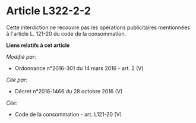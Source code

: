 # Article L322-2-2

Cette interdiction ne recouvre pas les opérations publicitaires mentionnées à l'article L. 121-20 du code de la consommation.

**Liens relatifs à cet article**

_Modifié par_:

  - Ordonnance n°2016-301 du 14 mars 2016 - art. 2 (V)

_Cité par_:

  - Décret n°2016-1466 du 28 octobre 2016 (V)

_Cite_:

  - Code de la consommation - art. L121-20 (V)

